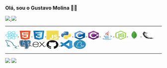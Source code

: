 ### Olá, sou o Gustavo Molina 👨‍💻
 <div>
  <a href="https://github.com/gustavomolina17">
  <img height="180em" src="https://github-readme-stats.vercel.app/api?username=gustavomolina17&show_icons=true&theme=dark&include_all_commits=true&count_private=true"/>
  <img height="180em" src="https://github-readme-stats.vercel.app/api/top-langs/?username=gustavomolina17&layout=compact&langs_count=7&theme=dark"/>
</div>
  <hr>
 <div>
  <img align="center" alt="React" height="30" width="40" src="https://raw.githubusercontent.com/devicons/devicon/master/icons/react/react-original.svg">
  <img align="center" alt="HTML" height="30" width="40" src="https://raw.githubusercontent.com/devicons/devicon/master/icons/html5/html5-original.svg">
  <img align="center" alt="CSS" height="30" width="40" src="https://raw.githubusercontent.com/devicons/devicon/master/icons/css3/css3-original.svg">
   <img align="center" alt="Js" height="30" width="40" src="https://raw.githubusercontent.com/devicons/devicon/master/icons/javascript/javascript-plain.svg">
  <img align="center" alt="Python" height="30" width="40" src="https://raw.githubusercontent.com/devicons/devicon/master/icons/python/python-original.svg">
  <img align="center" alt="C" height="30" width="40" src="https://raw.githubusercontent.com/devicons/devicon/master/icons/c/c-original.svg">
  <img align="center" alt="Csharp" height="30" width="40" src="https://raw.githubusercontent.com/devicons/devicon/master/icons/csharp/csharp-original.svg">
   <img align="center" alt="Java" height="30" width="40" src="https://raw.githubusercontent.com/devicons/devicon/master/icons/java/java-original.svg">
   <img align="center" alt="node" height="30" width="40" src="https://raw.githubusercontent.com/devicons/devicon/master/icons/nodejs/nodejs-original.svg">
   <img align="center" alt="mongo" height="30" width="40" src="https://raw.githubusercontent.com/devicons/devicon/master/icons/mongodb/mongodb-original.svg">
   <img align="center" alt="flask" height="30" width="40" src="https://raw.githubusercontent.com/devicons/devicon/master/icons/flask/flask-original.svg">
   <img align="center" alt="sql" height="30" width="40" src="https://raw.githubusercontent.com/devicons/devicon/master/icons/mysql/mysql-original.svg">
   <img align="center" alt="postgre" height="30" width="40" src="https://raw.githubusercontent.com/devicons/devicon/master/icons/postgresql/postgresql-original.svg">
   <img align="center" alt="express" height="30" width="40" src="https://raw.githubusercontent.com/devicons/devicon/master/icons/express/express-original.svg">
   <img align="center" alt="github" height="30" width="40" src="https://raw.githubusercontent.com/devicons/devicon/master/icons/github/github-original.svg">
    <img align="center" alt="code" height="30" width="40" src="https://raw.githubusercontent.com/devicons/devicon/master/icons/vscode/vscode-original.svg">
   <img align="center" alt="yarn" height="30" width="40" src="https://raw.githubusercontent.com/devicons/devicon/master/icons/yarn/yarn-original.svg">
</div>
 <hr> 
  
  <div> 
  <a href="https://www.instagram.com/gustavo_molina_91/" target="_blank"><img src="https://img.shields.io/badge/-Instagram-%23E4405F?style=for-the-badge&logo=instagram&logoColor=white" target="_blank"></a>
  <a href="https://www.linkedin.com/in/gustavo-molina-a2798418/" target="_blank"><img src="https://img.shields.io/badge/-LinkedIn-%230077B5?style=for-the-badge&logo=linkedin&logoColor=white" target="_blank"></a> 
 
</div>

